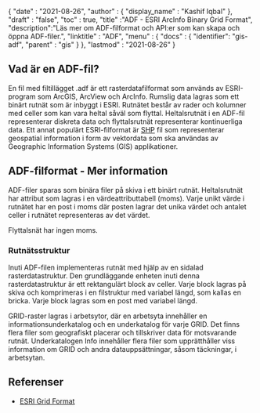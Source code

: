 {
  "date" : "2021-08-26",
  "author" : {
    "display_name" : "Kashif Iqbal"
},
  "draft" : "false",
  "toc" : true,
  "title" :"ADF - ESRI ArcInfo Binary Grid Format",
  "description":"Läs mer om ADF-filformat och API:er som kan skapa och öppna ADF-filer.",
  "linktitle" : "ADF",
  "menu" : {
    "docs" : {
      "identifier": "gis-adf",
      "parent" : "gis"
}
},
  "lastmod" : "2021-08-26"
}

## Vad är en ADF-fil?

En fil med filtillägget .adf är ett rasterdatafilformat som används av ESRI-program som ArcGIS, ArcView och ArcInfo. Rumslig data lagras som ett binärt rutnät som är inbyggt i ESRI. Rutnätet består av rader och kolumner med celler som kan vara heltal såväl som flyttal. Heltalsrutnät i en ADF-fil representerar diskreta data och flyttalsrutnät representerar kontinuerliga data. Ett annat populärt ESRI-filformat är [SHP](/sv/gis/shp/) fil som representerar geospatial information i form av vektordata som ska användas av Geographic Information Systems (GIS) applikationer.

## ADF-filformat - Mer information

ADF-filer sparas som binära filer på skiva i ett binärt rutnät. Heltalsrutnät har attribut som lagras i en värdeattributtabell (moms). Varje unikt värde i rutnätet har en post i moms där posten lagrar det unika värdet och antalet celler i rutnätet representeras av det värdet.

Flyttalsnät har ingen moms.

### Rutnätsstruktur

Inuti ADF-filen implementeras rutnät med hjälp av en sidalad rasterdatastruktur. Den grundläggande enheten inuti denna rasterdatastruktur är ett rektangulärt block av celler. Varje block lagras på skiva och komprimeras i en filstruktur med variabel längd, som kallas en bricka. Varje block lagras som en post med variabel längd.

GRID-raster lagras i arbetsytor, där en arbetsyta innehåller en informationsunderkatalog och en underkatalog för varje GRID. Det finns flera filer som geografiskt placerar och tillskriver data för motsvarande rutnät. Underkatalogen Info innehåller flera filer som upprätthåller viss information om GRID och andra datauppsättningar, såsom täckningar, i arbetsytan.

## Referenser ##

* [ESRI Grid Format](https://desktop.arcgis.com/en/arcmap/latest/manage-data/raster-and-images/esri-grid-format.htm)
